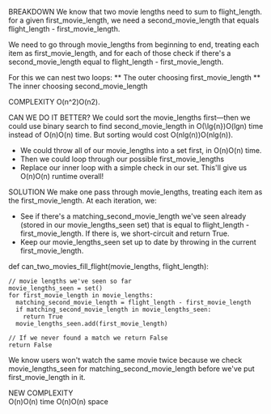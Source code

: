 BREAKDOWN
We know that two movie lengths need to sum to flight_length. for a given first_movie_length, we need a second_movie_length that equals flight_length - first_movie_length.

We need to go through movie_lengths from beginning to end, treating each item as first_movie_length, and for each of those check if there's a second_movie_length equal to flight_length - first_movie_length.

For this we can nest two loops:
  ** The outer choosing first_movie_length
  ** The inner choosing second_movie_length

COMPLEXITY
O(n^2)O(n​2).

CAN WE DO IT BETTER?
We could sort the movie_lengths first—then we could use binary search to find second_movie_length in O(\lg{n})O(lgn) time instead of O(n)O(n) time. But sorting would cost O(nlg(n))O(nlg(n)).

- We could throw all of our movie_lengths into a set first, in O(n)O(n) time.
- Then we could loop through our possible first_movie_lengths
- Replace our inner loop with a simple check in our set.
This'll give us O(n)O(n) runtime overall!

SOLUTION
We make one pass through movie_lengths, treating each item as the first_movie_length. At each iteration, we:
  - See if there's a matching_second_movie_length we've seen already (stored in our movie_lengths_seen set) that is equal to flight_length - first_movie_length.
    If there is, we short-circuit and return True.
  - Keep our movie_lengths_seen set up to date by throwing in the current first_movie_length.

  def can_two_movies_fill_flight(movie_lengths, flight_length):

    // movie lengths we've seen so far
    movie_lengths_seen = set()
    for first_movie_length in movie_lengths:
      matching_second_movie_length = flight_length - first_movie_length
      if matching_second_movie_length in movie_lengths_seen:
        return True
      movie_lengths_seen.add(first_movie_length)

    // If we never found a match we return False
    return False

We know users won't watch the same movie twice because we check movie_lengths_seen for matching_second_movie_length before we've put first_movie_length in it.

NEW COMPLEXITY  
O(n)O(n) time
O(n)O(n) space
